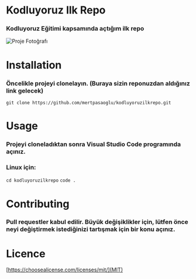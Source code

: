 # Kodluyoruz Ilk Repo
### Kodluyoruz Eğitimi kapsamında açtığım ilk repo
![Proje Fotoğrafı](https://lh3.googleusercontent.com/2qLAYJpGxyPhcLX0BsEXSoVAQQg_j0VwtQXKekP7MJPvZG8hFrNLZiUMKd_iTafRho0Q0FQEK_aUOJGI1SYkjGXrAhQkS4FIV5Hpe03YvMAeJ90s3BJFg2arvkNrts-CvpB-rlbIlKsRFpjr3bB2uP1tJFm6QuSqk5fuJvfanS7krt81SdNAbPucVAso6WUtB97_b58KL6tNsJ7Qa0EyYePMYADiU2thsUZ-tsIBZc4nOE1oVYHpT5S4neE6bnn-kc9yF9Q18cm-YKKm5Aqf5foIHUsGqYgpyhL5zvl07A7ObOfLAYYdVOAAJddvDppJiCDprwx5CakQQpL8Rp2wfXUBmyZx8HgDppX3Psj_CdpqdWr9_lYF5SYI_ovAX8E4Uh9PHim5KXC1UsMPlACwaE0R4_IDszipSOfJ-6QXI9G7Q-gU5URCJ1Uom8OTZC2lnxRSCntjtVr157gSaWrZLO1mPkYLE4vjg17vlp5Z4AZZQNx1o2tBDAw7U0cLWvq8cx3bdDHneGnbwKR3kR2e8IgwD5OgcMBS6jYmnhJYLBElj6FAFG3EuA80v_PSlR4jWTl5kj8B0uvjvQmoXJsa-j-ztIZ8TAbv8QDEpMUeDCylSKzOEXoS6RgSMXoH4AP_xVqPHlxnnroVPddLdsJmsoOfqPou8INxCZ_SBKMhTeIkC7MIjIjrrN4Y97oKib3Oo9AeZ0zYQTzkoXTdc2hcwQU=w1251-h872-no?authuser=0)
# Installation
### Öncelikle projeyi clonelayın. (Buraya sizin reponuzdan aldığınız link gelecek)
```git clone https://github.com/mertpasaoglu/kodluyoruzilkrepo.git```
# Usage
### Projeyi cloneladıktan sonra Visual Studio Code programında açınız.
### Linux için:
```cd kodluyoruzilkrepo```
```code .```
# Contributing
### Pull requestler kabul edilir. Büyük değişiklikler için, lütfen önce neyi değiştirmek istediğinizi tartışmak için bir konu açınız.
# Licence
[https://choosealicense.com/licenses/mit/](MIT)
